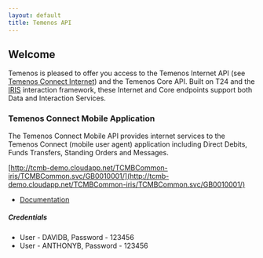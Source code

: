 ```yaml
---
layout: default
title: Temenos API
---
```

## Welcome

Temenos is pleased to offer you access to the Temenos Internet API (see [Temenos Connect Internet](http://www.temenos.com/en/products-and-services/front-end-channels/temenos-connect/#)) and the Temenos Core API.  Built on T24 and the [IRIS](http://www.rimdsl.org) interaction framework, these Internet and Core endpoints support both Data and Interaction Services.

### Temenos Connect Mobile Application 

The Temenos Connect Mobile API provides internet services to the Temenos Connect (mobile user agent) application including Direct Debits, Funds Transfers, Standing Orders and Messages.  

[http://tcmb-demo.cloudapp.net/TCMBCommon-iris/TCMBCommon.svc/GB0010001/](http://tcmb-demo.cloudapp.net/TCMBCommon-iris/TCMBCommon.svc/GB0010001/)

* [Documentation](InternetAPI)

##### Credentials

- User - DAVIDB, Password - 123456
- User - ANTHONYB, Password - 123456
